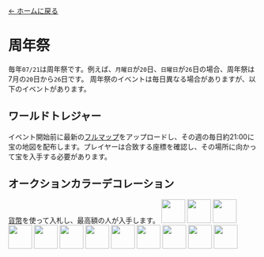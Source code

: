 [← ホームに戻る](../)
# 周年祭
毎年`07/21`は周年祭です。例えば、`月曜日`が`20`日、`日曜日`が`26`日の場合、周年祭は7月の`20`日から`26`日です。
周年祭のイベントは毎日異なる場合がありますが、以下のイベントがあります。

## ワールドトレジャー
イベント開始前に最新の[フルマップ](full_map.md)をアップロードし、その週の毎日約21:00に宝の地図を配布します。プレイヤーは合致する座標を確認し、その場所に向かって宝を入手する必要があります。

## オークションカラーデコレーション
[貨幣](../item/coin.md)を使って入札し、最高額の人が入手します。
<a href="item/cat_palm.md"><img src="https://i.imgur.com/w2Jcc3C.gif" width="48"/></a>
<a href="item/cat_palm.md"><img src="https://i.imgur.com/mthVuxz.gif" width="48"/></a>
<a href="item/cat_palm.md"><img src="https://i.imgur.com/7tQnuoW.gif" width="48"/></a>
<a href="item/cat_palm.md"><img src="https://i.imgur.com/FW1nORV.gif" width="48"/></a>
<a href="../decor/alien_antenna.md"><img src="https://i.imgur.com/7kP0AMr.gif" width="48"/></a>
<a href="../decor/angel_circle.md"><img src="https://i.imgur.com/ojKGaam.gif" width="48"/></a>
<a href="../decor/cat_ear.md"><img src="https://i.imgur.com/9vi3xsa.gif" width="48"/></a>
<a href="../decor/cat_hat.md"><img src="https://i.imgur.com/DmKyFxS.gif" width="48"/></a>
<a href="../decor/deer_horn.md"><img src="https://i.imgur.com/UUlKFfU.gif" width="48"/></a>
<a href="../decor/demon_corner.md"><img src="https://i.imgur.com/EgOXfxK.gif" width="48"/></a>
<a href="../decor/headband_headset.md"><img src="https://i.imgur.com/VnKSxgG.gif" width="48"/></a>
<a href="../decor/rabbit_ear.md"><img src="https://i.imgur.com/D3eGjbH.gif" width="48"/></a>
